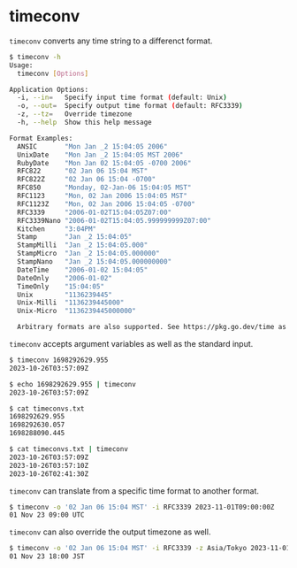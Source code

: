 # timeconv

`timeconv` converts any time string to a differenct format.

```bash
$ timeconv -h
Usage:
  timeconv [Options]

Application Options:
  -i, --in=   Specify input time format (default: Unix)
  -o, --out=  Specify output time format (default: RFC3339)
  -z, --tz=   Override timezone
  -h, --help  Show this help message

Format Examples:
  ANSIC       "Mon Jan _2 15:04:05 2006"
  UnixDate    "Mon Jan _2 15:04:05 MST 2006"
  RubyDate    "Mon Jan 02 15:04:05 -0700 2006"
  RFC822      "02 Jan 06 15:04 MST"
  RFC822Z     "02 Jan 06 15:04 -0700"
  RFC850      "Monday, 02-Jan-06 15:04:05 MST"
  RFC1123     "Mon, 02 Jan 2006 15:04:05 MST"
  RFC1123Z    "Mon, 02 Jan 2006 15:04:05 -0700"
  RFC3339     "2006-01-02T15:04:05Z07:00"
  RFC3339Nano "2006-01-02T15:04:05.999999999Z07:00"
  Kitchen     "3:04PM"
  Stamp       "Jan _2 15:04:05"
  StampMilli  "Jan _2 15:04:05.000"
  StampMicro  "Jan _2 15:04:05.000000"
  StampNano   "Jan _2 15:04:05.000000000"
  DateTime    "2006-01-02 15:04:05"
  DateOnly    "2006-01-02"
  TimeOnly    "15:04:05"
  Unix        "1136239445"
  Unix-Milli  "1136239445000"
  Unix-Micro  "1136239445000000"

  Arbitrary formats are also supported. See https://pkg.go.dev/time as a reference.
```


`timeconv` accepts argument variables as well as the standard input.

```bash
$ timeconv 1698292629.955
2023-10-26T03:57:09Z

$ echo 1698292629.955 | timeconv
2023-10-26T03:57:09Z
```

```bash
$ cat timeconvs.txt
1698292629.955
1698292630.057
1698288090.445

$ cat timeconvs.txt | timeconv
2023-10-26T03:57:09Z
2023-10-26T03:57:10Z
2023-10-26T02:41:30Z
```

`timeconv` can translate from a specific time format to another format.

```bash
$ timeconv -o '02 Jan 06 15:04 MST' -i RFC3339 2023-11-01T09:00:00Z
01 Nov 23 09:00 UTC
```

`timeconv` can also override the output timezone as well.

```bash
$ timeconv -o '02 Jan 06 15:04 MST' -i RFC3339 -z Asia/Tokyo 2023-11-01T09:00:00Z
01 Nov 23 18:00 JST
```

